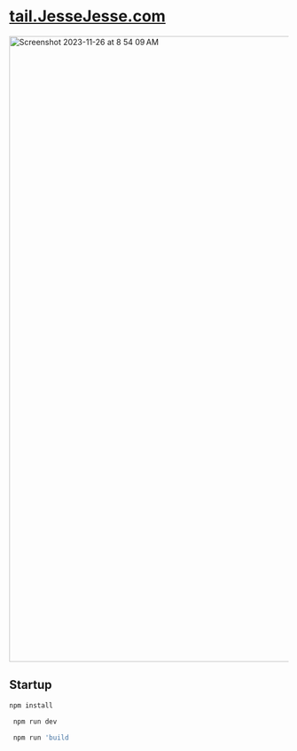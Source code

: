 # <a href="http://tail.jessejesse.com">tail.JesseJesse.com</a>
<img width="1129" alt="Screenshot 2023-11-26 at 8 54 09 AM" src="https://github.com/sudo-self/tail/assets/119916323/81315ca8-fac3-494e-8807-67cd05dab762">

## Startup
```bash
npm install
```
```bash
 npm run dev
```
```bash
 npm run 'build
```

